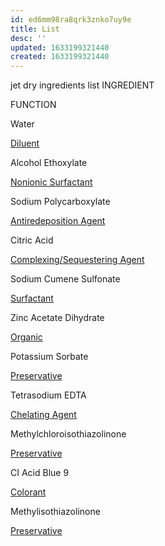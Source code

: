 ```yaml
---
id: ed6mm98ra8qrk3znko7uy9e
title: List
desc: ''
updated: 1633199321440
created: 1633199321440
---
```


jet dry ingredients list
INGREDIENT

FUNCTION

Water

[Diluent](http://www.rbnainfo.com/product.php?productLineId=654#)

Alcohol Ethoxylate

[Nonionic Surfactant](http://www.rbnainfo.com/product.php?productLineId=654#)

Sodium Polycarboxylate

[Antiredeposition Agent](http://www.rbnainfo.com/product.php?productLineId=654#)

Citric Acid

[Complexing/Sequestering Agent](http://www.rbnainfo.com/product.php?productLineId=654#)

Sodium Cumene Sulfonate

[Surfactant](http://www.rbnainfo.com/product.php?productLineId=654#)

Zinc Acetate Dihydrate

[Organic](http://www.rbnainfo.com/product.php?productLineId=654#)

Potassium Sorbate

[Preservative](http://www.rbnainfo.com/product.php?productLineId=654#)

Tetrasodium EDTA

[Chelating Agent](http://www.rbnainfo.com/product.php?productLineId=654#)

Methylchloroisothiazolinone

[Preservative](http://www.rbnainfo.com/product.php?productLineId=654#)

CI Acid Blue 9

[Colorant](http://www.rbnainfo.com/product.php?productLineId=654#)

Methylisothiazolinone

[Preservative](http://www.rbnainfo.com/product.php?productLineId=654#)
